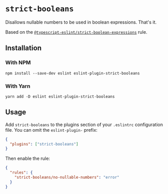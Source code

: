 # `strict-booleans`

Disallows nullable numbers to be used in boolean expressions. That's it.

Based on the [`@typescript-eslint/strict-boolean-expressions`](https://github.com/typescript-eslint/typescript-eslint/blob/master/packages/eslint-plugin/docs/rules/strict-boolean-expressions.md) rule.

## Installation

### With NPM

```
npm install --save-dev eslint eslint-plugin-strict-booleans
```

### With Yarn

```
yarn add -D eslint eslint-plugin-strict-booleans
```

## Usage

Add `strict-booleans` to the plugins section of your `.eslintrc` configuration file. You can omit the `eslint-plugin-` prefix:

```json
{
  "plugins": ["strict-booleans"]
}
```

Then enable the rule:

```json
{
  "rules": {
    "strict-booleans/no-nullable-numbers": "error"
  }
}
```
